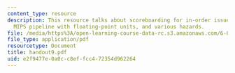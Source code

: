 ```yaml
---
content_type: resource
description: This resource talks about scoreboarding for in-order issues including
  MIPS pipeline with floating-point units, and various hazards.
file: /media/https%3A/open-learning-course-data-rc.s3.amazonaws.com/6-823-computer-system-architecture-fall-2005/e2f9477e0a0cc8effcc472354d962264_handout9.pdf
file_type: application/pdf
resourcetype: Document
title: handout9.pdf
uid: e2f9477e-0a0c-c8ef-fcc4-72354d962264
---
```


